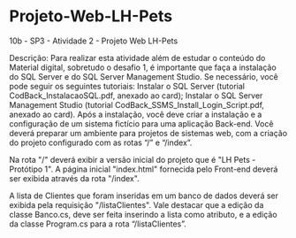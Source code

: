 # Projeto-Web-LH-Pets
10b - SP3 - Atividade 2 - Projeto Web LH-Pets

Descrição:
Para realizar esta atividade além de estudar o conteúdo do Material digital, sobretudo o desafio 1, é importante que faça a instalação do SQL Server e do SQL Server Management Studio. Se necessário, você pode seguir os seguintes tutoriais:
Instalar o SQL Server (tutorial CodBack_InstalacaoSQL.pdf, anexado ao card);
Instalar o SQL Server Management Studio (tutorial CodBack_SSMS_Install_Login_Script.pdf, anexado ao card).
Após a instalação, você deve criar a instalação e a configuração de um sistema fictício para uma aplicação Back-end. Você deverá preparar um ambiente para projetos de sistemas web, com a criação do projeto configurado com as rotas “/” e “/index”.

Na rota "/" deverá exibir a versão inicial do projeto que é "LH Pets - Protótipo 1". A página inicial "index.html" fornecida pelo Front-end deverá ser exibida através da rota "/index".

A lista de Clientes que foram inseridas em um banco de dados deverá ser exibida pela requisição "/listaClientes". Vale destacar que a edição da classe Banco.cs, deve ser feita inserindo a lista como atributo, e a edição da classe Program.cs para a rota “/listaClientes”.

